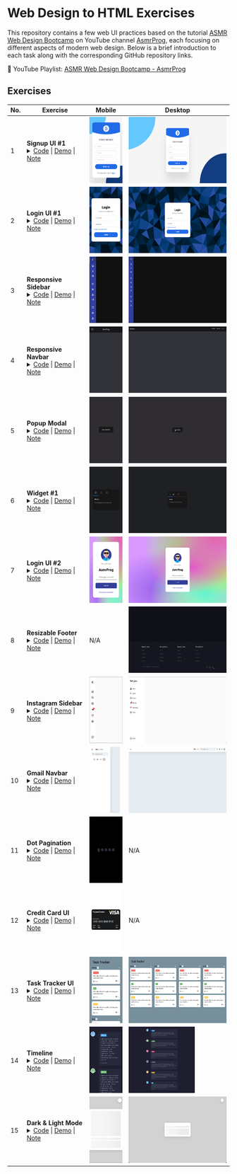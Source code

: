 # Web Design to HTML Exercises

This repository contains a few web UI practices based on the tutorial [ASMR Web Design Bootcamp](https://www.youtube.com/playlist?list=PLkC56g8fboI0QgD6VvH5TN0Nm1i5dVITH) on YouTube channel [AsmrProg](https://www.youtube.com/@AsmrProg), each focusing on different aspects of modern web design. Below is a brief introduction to each task along with the corresponding GitHub repository links.

🎥 YouTube Playlist: [ASMR Web Design Bootcamp - AsmrProg](https://www.youtube.com/playlist?list=PLkC56g8fboI0QgD6VvH5TN0Nm1i5dVITH)

## Exercises

| No. | Exercise                                                                                                                                                                                                                                                                                                                                                                                                                                                  | Mobile                                                                | Desktop                                                        |
| --- | --------------------------------------------------------------------------------------------------------------------------------------------------------------------------------------------------------------------------------------------------------------------------------------------------------------------------------------------------------------------------------------------------------------------------------------------------------- | --------------------------------------------------------------------- | -------------------------------------------------------------- |
| 1   | **Signup UI #1** <br/> <details><summary>[Code](/01-Signup/) \| [Demo](https://kris-lu-dev.github.io/ASMR-Web-Design-to-HTML-Exercises/01-Signup/) \| [Note]()</summary>Create a visually appealing and responsive signup page using CSS techniques such as **_grid layout, background animations, and element positioning with pseudo-elements_** like `::after` for additional design elements.</details>                                               | <img src="/01-Signup/Screenshot-mobile.png" height="150"/>            | <img src="/01-Signup/Screenshot.png" height="150"/>            |
| 2   | **Login UI #1** <br/> <details><summary> [Code](/02-Login-1/) \| [Demo](https://kris-lu-dev.github.io/ASMR-Web-Design-to-HTML-Exercises/02-Login-1/) \| [Note]() </summary>Create a visually appealing and responsive login page featuring smooth **_transitions and hover effects_**, as well as consistent and user-friendly form styling. </details>                                                                                                   | <img src="/02-Login-1/Screenshot-mobile.png" height="150"/>           | <img src="/02-Login-1/Screenshot.png" height="150"/>           |
| 3   | **Responsive Sidebar** <br/> <details><summary>[Code](/03-RWD-Sidebar/) \| [Demo](https://kris-lu-dev.github.io/ASMR-Web-Design-to-HTML-Exercises/03-RWD-Sidebar/) \| [Note]() </summary>Create a **_responsive sidebar that can be toggled open and closed using JavaScript and CSS transitions_**, styled buttons for a user-friendly interface, and integrated icons using **_Boxicons_** to enhance the visual appeal. </details>                     | <img src="/03-RWD-Sidebar/Screenshot-mobile.gif" height="150"/>       | <img src="/03-RWD-Sidebar/Screenshot.gif" height="150"/>       |
| 4   | **Responsive Navbar** <br/> <details><summary>[Code](/04-RWD-Navbar/) \| [Demo](https://kris-lu-dev.github.io/ASMR-Web-Design-to-HTML-Exercises/04-RWD-Navbar/) \| [Note]() </summary>Use CSS to style the navbar, buttons, and **_overlay with properties like `position`, `z-index`, `visibility`, `opacity`, and `transition` for smooth animations_**, and implemented JavaScript to toggle the menu's visibility, enhancing interactivity.</details> | <img src="/04-RWD-Navbar/Screenshot-mobile.gif" height="150"/>        | <img src="/04-RWD-Navbar/Screenshot.gif" height="150"/>        |
| 5   | **Popup Modal** <br/> <details><summary>[Code](/05-Popup-Modal/) \| [Demo](https://kris-lu-dev.github.io/ASMR-Web-Design-to-HTML-Exercises/05-Popup-Modal/) \| [Note]() </summary>Implement a popup modal **_using a JavaScript function (`toggleModal`) to toggle specific classes (`open` and `closed`)_** that control the visibility and opacity of the modal and its background. </details>                                                          | <img src="/05-Popup-Modal/Screenshot-mobile.gif" height="150"/>       | <img src="/05-Popup-Modal/Screenshot.gif" height="150"/>       |
| 6   | **Widget #1** <br/> <details><summary>[Code](/06-Widget/) \| [Demo](https://kris-lu-dev.github.io/ASMR-Web-Design-to-HTML-Exercises/06-Widget/) \| [Note]() </summary> **_Use HTML radio buttons and labels to create tabbed navigation_**, use **_CSS variables_** for consistent styling, and implement CSS transitions for smooth animations. </details>                                                                                               | <img src="/06-Widget/Screenshot-mobile.gif" height="150" />           | <img src="/06-Widget/Screenshot.gif" height="150"/>            |
| 7   | **Login UI #2** <br/> <details> <summary>[Code](/07-Login-2/) \| [Demo](https://kris-lu-dev.github.io/ASMR-Web-Design-to-HTML-Exercises/07-Login-2/) \| [Note]()</summary>Create a login UI, specifically focusing on **_styling input fields with hover and focus effects_**, and the CSS tip of using `background-image` with `radial-gradient` to **_create a dynamic and colorful background_**.</details>                                            | <img src="/07-Login-2/Screenshot-mobile.png" height="150"/>           | <img src="/07-Login-2/Screenshot.png" height="150"/>           |
| 8   | **Resizable Footer** <br/> <details><summary>[Code](/08-Resizable-Footer/) \| [Demo](https://kris-lu-dev.github.io/ASMR-Web-Design-to-HTML-Exercises/08-Resizable-Footer/) \| [Note]()</summary>Create a responsive footer using the **_CSS `resize` property_** for resizable containers, Flexbox and Grid layouts for flexible and efficient content organization, and integrating **_Remixicon_** for enhanced visual appeal. </details>               | N/A                                                                   | <img src="/08-Resizable-Footer/Screenshot.gif" height="150"/>  |
| 9   | **Instagram Sidebar** <br/> <details><summary>[Code](/09-Instagram-Sidebar/) \| [Demo](https://kris-lu-dev.github.io/ASMR-Web-Design-to-HTML-Exercises/09-Instagram-Sidebar/) \| [Note]()</summary>Create a responsive Instagram-style sidebar, utilize CSS Flexbox, specifically the **_`flex-grow` property, to control the size of sidebar items dynamically_**, and style a visually appealing badge on icons using CSS positioning.</details>        | <img src="/09-Instagram-Sidebar/Screenshot-mobile.png" height="150"/> | <img src="/09-Instagram-Sidebar/Screenshot.png" height="150"/> |
| 10  | **Gmail Navbar** <br/> <details><summary>[Code](/10-Gmail-Navbar/) \| [Demo](https://kris-lu-dev.github.io/ASMR-Web-Design-to-HTML-Exercises//10-Gmail-Navbar/) \| [Note]()</summary>Develop a responsive Gmail-style navbar with toggle functionality using simple JavaScript for smaller screens. Utilize CSS flexbox techniques extensively.</details>                                                                                                                                                                                                                                                | <img src="/10-Gmail-Navbar/Screenshot-mobile.png" height="150"/>      | <img src="/10-Gmail-Navbar/Screenshot.png" height="150"/>      |
| 11  | **Dot Pagination** <br/> <details><summary>[Code](/11-Dot-Pagination/) \| [Demo](https://kris-lu-dev.github.io/ASMR-Web-Design-to-HTML-Exercises/11-Dot-Pagination) \| [Note]()</summary>Build a simple pagination with HTML & CSS</details>                                                                                                                                                                                                                                                | <img src="/11-Dot-Pagination/Screenshot-mobile.gif" height="150"/>      | N/A      |
| 12  | **Credit Card UI** <br/> <details><summary>[Code](/12-Credit-Card-UI/) \| [Demo](https://kris-lu-dev.github.io/ASMR-Web-Design-to-HTML-Exercises/12-Credit-Card-UI/) \| [Note]()</summary>Build a simple credit card form.</details>                                                                                                                                                                                                                                                | <img src="/12-Credit-Card-UI/Screenshot-mobile.png" height="150"/>      | N/A      |
| 13  | **Task Tracker UI** <br/> <details><summary>[Code](/13-Task-Tracker-UI/) \| [Demo](https://kris-lu-dev.github.io/ASMR-Web-Design-to-HTML-Exercises/13-Task-Tracker-UI/) \| [Note]()</summary>Build a simple task tracker using flexbox layout.</details>                                                                                                                                                                                                                                                | <img src="/13-Task-Tracker-UI/Screenshot-mobile.png" height="150"/>      | <img src="/13-Task-Tracker-UI/Screenshot.png" height="150"/>      |
| 14  | **Timeline** <br/> <details><summary>[Code](/14-Timeline/) \| [Demo](https://kris-lu-dev.github.io/ASMR-Web-Design-to-HTML-Exercises/14-Timeline/) \| [Note]()</summary>Create a timeline UI using CSS pseudo-elements for decoration and Flexbox for layout, while utilizing JavaScript to map JSON data to the DOM.</details>                                                                                                                                                                                                                                                | <img src="/14-Timeline/Screenshot-mobile.png" height="150"/>      | <img src="/14-Timeline/Screenshot.png" height="150"/>      |
| 15  | **Dark & Light Mode** <br/> <details><summary>[Code](/15-Dark-Light-Mode/) \| [Demo](https://kris-lu-dev.github.io/ASMR-Web-Design-to-HTML-Exercises/15-Dark-Light-Mode/) \| [Note]()</summary>Implement a dark and light mode feature that begins with a **loading animation** to engage users. After loading, a toggle button enables users to switch themes, **using JavaScript to dynamically adjust the CSS styles** for a smooth transition.</details>                                                                                                                                                                                                                                                | <img src="/15-Dark-Light-Mode/Screenshot-mobile.gif" height="150"/>      | <img src="/15-Dark-Light-Mode/Screenshot.gif" height="150"/>      |
